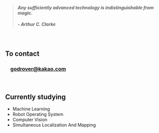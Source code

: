 > #### *Any sufficiently advanced technology is indistinguishable from magic.*
> ##### - Arthur C. Clarke

　

## **To contact**
### 　[godrover@kakao.com](mailto:godrover@kakao.com)

　

## **Currently studying**

- Machine Learning
- Robot Operating System
- Computer Vision
- Simultaneous Localization And Mapping

